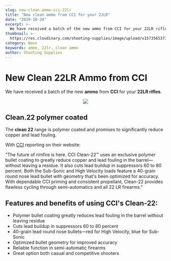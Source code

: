 ```yaml
---
slug: new-clean-ammo-cci-22lr
title: "New clean ammo from CCI for your 22LR"
date: "2019-10-24"
excerpt: >-
  We have received a batch of the new ammo from CCI for your 22LR rifles.
thumbnail: >-
  https://res.cloudinary.com/shooting-supplies/image/upload/v1573565373/934CC_Clean22_s01ujt-1_ovb1cw.png
category: News
keywords: ammo, 22lr, clean ammo
author: Shooting Supplies
---
```


# **New Clean 22LR Ammo from CCI**

We have received a batch of the new **ammo** from **CCI** for your **22LR rifles**.

<p align="center"><img src="https://res.cloudinary.com/shooting-supplies/image/upload/v1573565373/934CC_Clean22_s01ujt-1_ovb1cw.png" /></p>

## **Clean.22** polymer coated

The **clean 22** range is polymer coated and promises to significantly reduce copper and lead fouling.

With [CCI](https://www.cci-ammunition.com/whatsnew/newproducts.aspx) reporting on their website:

"The future of rimfire is here. CCI Clean-22™ uses an exclusive polymer bullet coating to greatly reduce copper and lead fouling in the barrel—without leaving a residue. It also cuts lead buildup in suppressors 60 to 80 percent. Both the Sub-Sonic and High Velocity loads feature a 40-grain round nose lead bullet with geometry that's been optimized for accuracy. With dependable CCI priming and consistent propellant, Clean-22 provides flawless cycling through semi-automatics and all 22 LR firearms."

## Features and benefits of using CCI's Clean-22:

- Polymer bullet coating greatly reduces lead fouling in the barrel without leaving residue
- Cuts lead buildup in suppressors 60 to 80 percent
- 40-grain lead round nose bullets—red for High Velocity, blue for Sub-Sonic
- Optimized bullet geometry for improved accuracy
- Reliable function in semi-automatic firearms
- Great option both casual and competitive shooters
